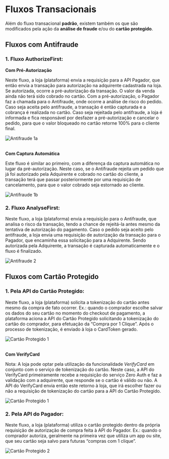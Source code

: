 # Fluxos Transacionais

Além do fluxo transacional **padrão**, existem também os que são modificados pela ação da **análise de fraude** e/ou do **cartão protegido**.

## Fluxos com Antifraude

### 1. Fluxo AuthorizeFirst:

**Com Pré-Autorização**

Neste fluxo, a loja (plataforma) envia a requisição para a API Pagador, que então envia a transação para autorização na adquirente cadastrada na loja. Se autorizada, ocorre a pré-autorização da transação. O valor da venda ainda não terá sido cobrado no cartão.
Com a pré-autorização, o Pagador faz a chamada para o Antifraude, onde ocorre a análise de risco do pedido.<br/>
Caso seja aceita pelo antifraude, a transação é então capturada e a cobrança é realizada no cartão. Caso seja rejeitada pelo antifraude, a loja é informada e fica responsável por desfazer a pré-autorização e cancelar o pedido, para que o valor bloqueado no cartão retorne 100% para o cliente final.

![Antifraude 1a](https://braspag.github.io/images/fluxo-trans1a-pt.png)

<br/>**Com Captura Automática**

Este fluxo é similar ao primeiro, com a diferença da captura automática no lugar da pré-autorização. Neste caso, se o Antifraude rejeita um pedido que já foi autorizado pela Adquirente e cobrado no cartão do cliente, a transação terá que passar posteriormente por uma requisição de cancelamento, para que o valor cobrado seja estornado ao cliente.

![Antifraude 1b](https://braspag.github.io/images/fluxo-trans1b-pt.png)

### 2. Fluxo AnalyseFirst:

Neste fluxo, a loja (plataforma) envia a requisição para o Antifraude, que analisa o risco da transação, tendo a chance de rejeitá-la antes mesmo da tentativa de autorização do pagamento.
Caso o pedido seja aceito pelo antifraude, a loja envia uma requisição de autorização da transação para o Pagador, que encaminha essa solicitação para a Adquirente. Sendo autorizada pela Adquirente, a transação é capturada automaticamente e o fluxo é finalizado.

![Antifraude 2](https://braspag.github.io/images/fluxo-trans2-pt.png)

## Fluxos com Cartão Protegido

### 1. Pela API do Cartão Protegido:

Neste fluxo, a loja (plataforma) solicita a tokenização do cartão antes mesmo da compra de fato ocorrer. Ex.: quando o comprador escolhe salvar os dados do seu cartão no momento do checkout de pagamento, a plataforma aciona a API do Cartão Protegido solicitando a tokenização do cartão do comprador, para efetuação da “Compra por 1 Clique”. Após o processo de tokenização, é enviado à loja o CardToken gerado.

![Cartão Protegido 1](https://braspag.github.io/images/fluxo-trans3a-pt.png)

<br/>**Com VerifyCard**

Nota: A loja pode optar pela utilização da funcionalidade *VerifyCard* em conjunto com o serviço de tokenização do cartão. Neste caso, a API do VerifyCard primeiramente recebe a requisição do serviço Zero Auth e faz a validação com a adquirente, que responde se o cartão é válido ou não. A API do VerifyCard envia então este retorno à loja, que irá escolher fazer ou não a requisição de tokenização do cartão para a API do Cartão Protegido. 

![Cartão Protegido 1](https://braspag.github.io/images/fluxo-trans3b-pt.png)

### 2. Pela API do Pagador:

Neste fluxo, a loja (plataforma) utiliza o cartão protegido dentro da própria requisição de autorização de compra feita à API do Pagador. Ex.: quando o comprador autoriza, geralmente na primeira vez que utiliza um app ou site, que seu cartão seja salvo para futuras “compras com 1 clique”. 

![Cartão Protegido 2](https://braspag.github.io/images/fluxo-trans4-pt.png)
